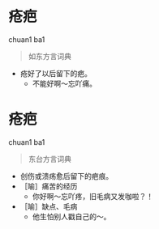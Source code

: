 # 疮疤
chuan1 ba1
> 如东方言词典
- 疮好了以后留下的疤。
  - 不能好啊～忘吖痛。

# 疮疤
chuan1 ba1
> 东台方言词典
- 创伤或溃疡愈后留下的疤痕。
- ［喻］痛苦的经历
  - 你好啊～忘吖疼，旧毛病又发咖啦？！
- ［喻］缺点、毛病
  - 他生怕别人戳自己的～。
